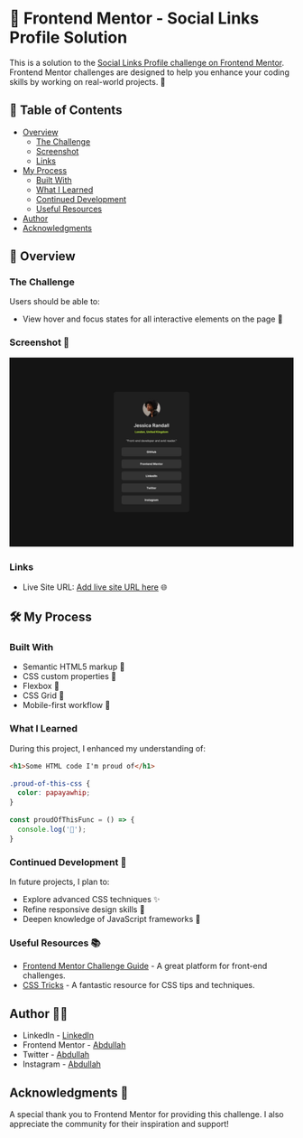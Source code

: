 # 🌟 Frontend Mentor - Social Links Profile Solution

This is a solution to the [Social Links Profile challenge on Frontend Mentor](https://www.frontendmentor.io/challenges/social-links-profile-UG32l9m6dQ). Frontend Mentor challenges are designed to help you enhance your coding skills by working on real-world projects. 🚀

## 📑 Table of Contents

- [Overview](#overview)
  - [The Challenge](#the-challenge)
  - [Screenshot](#screenshot)
  - [Links](#links)
- [My Process](#my-process)
  - [Built With](#built-with)
  - [What I Learned](#what-i-learned)
  - [Continued Development](#continued-development)
  - [Useful Resources](#useful-resources)
- [Author](#author)
- [Acknowledgments](#acknowledgments)

## 🧐 Overview

### The Challenge

Users should be able to:

- View hover and focus states for all interactive elements on the page 🌟

### Screenshot 📸

![Preview](./design/destkop-design.jpg)

### Links

- Live Site URL: [Add live site URL here](https://your-live-site-url.com) 🌐

## 🛠️ My Process

### Built With

- Semantic HTML5 markup 📝
- CSS custom properties 🎨
- Flexbox 💪
- CSS Grid 📏
- Mobile-first workflow 📱

### What I Learned

During this project, I enhanced my understanding of:

```html
<h1>Some HTML code I'm proud of</h1>
```
```css
.proud-of-this-css {
  color: papayawhip;
}
```
```js
const proudOfThisFunc = () => {
  console.log('🎉');
}
```

### Continued Development 🔄

In future projects, I plan to:

- Explore advanced CSS techniques ✨
- Refine responsive design skills 📐
- Deepen knowledge of JavaScript frameworks 🧩

### Useful Resources 📚

- [Frontend Mentor Challenge Guide](https://www.frontendmentor.io/challenges) - A great platform for front-end challenges.
- [CSS Tricks](https://css-tricks.com/) - A fantastic resource for CSS tips and techniques.

## Author 🧑‍💻

- LinkedIn - [LinkedIn](https://www.linkedin.com/in/abdullah-a-2940b7260/)
- Frontend Mentor - [Abdullah](https://www.frontendmentor.io/profile/Ayyubiy90)
- Twitter - [Abdullah](https://www.twitter.com/ayyubiy10)
- Instagram - [Abdullah](https://www.instagram.com/ayyubiy_10)

## Acknowledgments 🙏

A special thank you to Frontend Mentor for providing this challenge. I also appreciate the community for their inspiration and support!